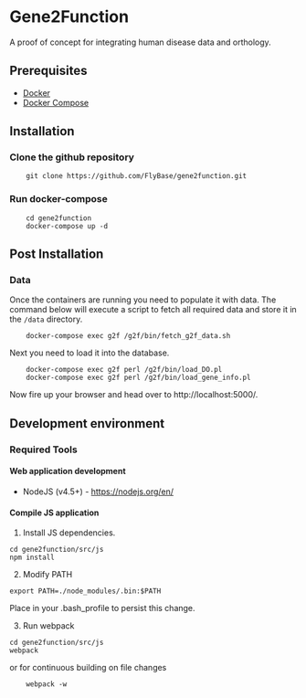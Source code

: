 # Gene2Function

A proof of concept for integrating human disease data and orthology.

## Prerequisites

* [Docker](https://www.docker.com/products/overview)
* [Docker Compose](https://docs.docker.com/compose/install/)

## Installation

### Clone the github repository

```
    git clone https://github.com/FlyBase/gene2function.git
```

### Run docker-compose

```
    cd gene2function
    docker-compose up -d
```

## Post Installation

### Data

Once the containers are running you need to populate it with data.
The command below will execute a script to fetch all required data
and store it in the `/data` directory.


```
    docker-compose exec g2f /g2f/bin/fetch_g2f_data.sh
```

Next you need to load it into the database.

```
    docker-compose exec g2f perl /g2f/bin/load_DO.pl
    docker-compose exec g2f perl /g2f/bin/load_gene_info.pl
```

Now fire up your browser and head over to http://localhost:5000/.


## Development environment

### Required Tools

#### Web application development 

* NodeJS (v4.5+) - https://nodejs.org/en/

#### Compile JS application

1. Install JS dependencies.
```
cd gene2function/src/js
npm install
```

2. Modify PATH
```
export PATH=./node_modules/.bin:$PATH
```
   Place in your .bash_profile to persist this change.

3. Run webpack
```
cd gene2function/src/js
webpack
```
   or for continuous building on file changes
```
    webpack -w 
```
